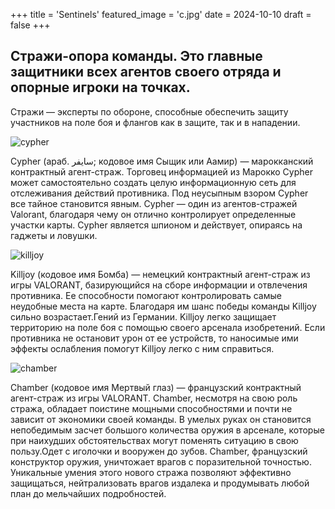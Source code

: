 +++
title = 'Sentinels'
featured_image = 'с.jpg'
date = 2024-10-10
draft = false
+++
## Стражи-опора команды. Это главные защитники всех агентов своего отряда и опорные игроки на точках.

Стражи — эксперты по обороне, способные обеспечить защиту участников на поле боя и флангов как в защите, так и в нападении.

![cypher](https://i.pinimg.com/originals/66/db/57/66db57a2b533eb763a998e15d2e05218.jpg)

Cypher (араб. سايفر; кодовое имя Сыщик или Аамир) — марокканский контрактный агент-страж. Торговец информацией из Марокко Cypher может самостоятельно создать целую информационную сеть для отслеживания действий противника. Под неусыпным взором Cypher все тайное становится явным. Cypher — один из агентов-стражей Valorant, благодаря чему он отлично контролирует определенные участки карты. Cypher является шпионом и действует, опираясь на гаджеты и ловушки.

![killjoy](https://vkplay.ru/pre_0x736_resize/hotbox/content_files/Stories/2023/10/05/97478951193a4952a3199386e24b5f43.jpg?quality=85)

Killjoy (кодовое имя Бомба) — немецкий контрактный агент-страж из игры VALORANT, базирующийся на сборе информации и отвлечения противника. Ее способности помогают контролировать самые неудобные места на карте. Благодаря им шанс победы команды Killjoy сильно возрастает.Гений из Германии. Killjoy легко защищает территорию на поле боя с помощью своего арсенала изобретений. Если противника не остановит урон от ее устройств, то наносимые ими эффекты ослабления помогут Killjoy легко с ним справиться.

![chamber](https://wallpapers.com/images/hd/chamber-with-valorant-logo-1wk2x9c44y3j95kl.jpg)

Chamber (кодовое имя Мертвый глаз) — французский контрактный агент-страж из игры VALORANT. Chamber, несмотря на свою роль стража, обладает поистине мощными способностями и почти не зависит от экономики своей команды. В умелых руках он становится непобедимым засчет большого количества оружия в арсенале, которые при наихудших обстоятельствах могут поменять ситуацию в свою пользу.Одет с иголочки и вооружен до зубов. Chamber, французский конструктор оружия, уничтожает врагов с поразительной точностью. Уникальные умения этого нового стража позволяют эффективно защищаться, нейтрализовать врагов издалека и продумывать любой план до мельчайших подробностей.